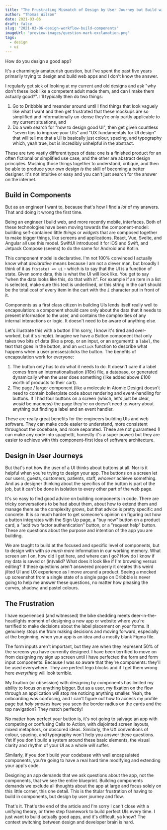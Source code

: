 ```yaml
---
title: "The Frustrating Mismatch of Design by User Journey but Build with Components "
author: "Thomas Wilson"
date: 2021-03-06
draft: false
slug: "2021-03-06-design-workflow-build-components"
imageUrl: "preview-images/question-mark-exclamation.png"
tags:
  - design
  - ui
---
```


How do you design a good app?

It's a charmingly amateurish question, but I've spent the past five years primarily trying to design and build web apps and I don't know the answer.

I regularly get sick of looking at my current and old designs and ask "why don't these look like a competent adult made them, and can I make them actually good?". I'll typically then do two things:

1. Go to Dribbble and meander around until I find things that look vaguely like what I want and then get frustrated that these mockups are so simplified and informationally un-dense they're only partly applicable to my current situations, and
2. Do a web search for "how to design good UI", then get given countless "seven tips to improve your UIs" and "UX fundamentals for UI design" that will tell me that a UI is basically just colour, spacing, and typography which, yeah true, but is incredibly unhelpful in the abstract.

These are two vastly different types of data: one is a finished product for an often fictional or simplified use case, and the other are abstract design principles. Mushing those things together to understand, critique, and then be able to produce your own design _is_ the skill of becoming a better designer. It's not intuitive or easy and you can't just search for the answer on the internet.

## Build in Components

But as an engineer I want to, because that's how I find a _lot_ of my answers. That and doing it wrong the first time.

Being an engineer I build web, and more recently mobile, interfaces. Both of these technologies have been moving towards the component-model: building self-contained little _things_ or _widgets_ that are composed together to make bigger things, like screens and applications. React, Vue, Svelte, and Angular all use this model. SwiftUI introduced it for iOS and Swift, and Jetpack Compose (seems) to do the same for Android and Kotlin.

This component model is declarative. I'm not 100% convinced I actually know what _declarative_ means because I am not a clever man, but broadly I think of it as `f(state) => ui` - which is to say that the UI is a function of state. Given some data, this is what the UI will look like. You get to say "when the data looks like this, do that with it". For example if an item in a list is selected, make sure this text is underlined, or this string in the cart should be the total cost of every item in the cart with the `£` character put in front of it.

Components as a first class citizen in building UIs lends itself really well to encapsulation: a component should care only about the data that it needs to present information to the user, and contains the complexities of any internal interactions or logic. It doesn't need to be aware of anything else.

Let's illustrate this with a button (I'm sorry, I know it's tired and over-worked, but it's simple). Imagine we have a Button component that only takes two bits of data (like a prop, or an input, or an argument): a `label`, the text that goes in the button, and an `onClick` function to describe what happens when a user presses/clicks the button. The benefits of encapsulation work for everyone:

1. The button only has to do what it needs to do. It doesn't care if a label comes from an internationalisation (i18n) file, a database, or generated dynamically when the user does something (like added above £100 worth of products to their cart).
2. The page / larger component (like a molecule in Atomic Design) doesn't need to contain boilerplate code about rendering and event-handling for buttons. If I had four buttons on a screen (which, let's just be clear, _would_ be madness) the page they're on doesn't need to worry about anything but finding a label and an event handler.

These are really great benefits for the engineers building UIs and web software. They can make code easier to understand, more consistent throughout the codebase, and more separated. These are not guaranteed (I can make any code into spaghetti, honestly it's a super power) but they are easier to achieve with this component-first idea of software architecture.

## Design in User Journeys

But that's not how the user of a UI thinks about buttons at all. Nor is it helpful when you're trying to design your app. The buttons on a screen let our users, guests, customers, patients, staff, _whoever_ achieve something. And as a designer thinking about the specifics of the button is part of the job, but it can't be done in isolation to every other part of the web page.

It's so easy to find good advice on building components in code. There are tricky conversations to be had about them, about how to extend them and manage them as the complexity grows, but that advice is pretty specific and concrete. It is so much harder to get someone's opinion on figuring out how a button integrates with the Sign Up page, a "buy now" button on a product card, a "add two factor authentication" button, or a "request help" button. These are questions about the purpose and intention of the app you are building.

We are taught to build at the focused and specific level of components, but to design with with _so much more_ information in our working memory. What screen am I on, how did I get here, and where can I go? How do I know if my data is saved or (in)valid? What does it look like if I'm browsing versus editing? If these questions aren't answered properly it creates this weird jilted UI and UX experience as I move around a product. Seeing a mocked up screenshot from a single state of a single page on Dribbble is never going to help me answer these questions, no matter how pleasing the curves, shadow, and pastel colours.

## The Frustration

I have experienced (and witnessed) the bike shedding meets deer-in-the-headlights moment of designing a new app or website where you're terrified to make decisions about the label placement on your forms. It genuinely stops me from making decisions and moving forward, especially at the beginning, when your app is an idea and a mostly blank Figma file.

The form inputs aren't important, but they are when they represent 50% of the screens you have currently designed. I have been terrified to move on from designing my sign up screen until I have perfected the form and form input components. Because I was so aware that they're components: they'll be used everywhere. They are perfect lego blocks and if I get them wrong here _everything_ will look terrible.

My fixation (or obsession) with designing by components has limited my ability to focus on anything bigger. But as a user, my fixation on the flow through an application will stop me noticing anything smaller. Yeah, the onboarding was confusing, and I can't figure out how to access my profile page but _holy smokes_ have you seen the border radius on the cards and the top navigation? They match perfectly!

No matter how perfect your button is, it's not going to salvage an app with competing or confusing Calls to Action, with disjointed screen layouts, mixed metaphors, or obscured ideas. Similarly, the UX conventions of colour, spacing, and typography won't help you answer these questions. Yet if you don't build a system around these basic elements, the visual clarity and rhythm of your UI as a whole _will_ suffer.

Similarly, if you don't build your codebase with well encapsulated components, you're going to have a real hard time modifying and extending your app's code.

Designing an app demands that we ask questions about the app, not the components, that we see the entire blueprint. Building components demands we exclude all thoughts about the app at large and focus solely on this little corner, this one detail. This is the titular frustration of having to build in components, but design by user journey and flow.

That's it. That's the end of the article and I'm sorry I can't close with a unifying theory, or three step framework to build perfect UIs every time. I just want to build actually good apps, and it's difficult, ya know? The context switching between design and developer brain is hard.
